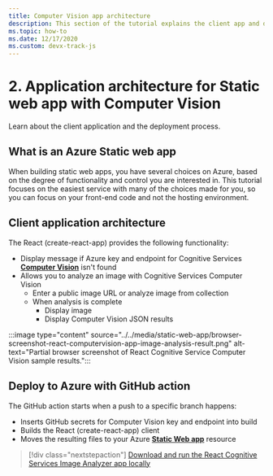 ```yaml
---
title: Computer Vision app architecture
description: This section of the tutorial explains the client app and deployment process. 
ms.topic: how-to
ms.date: 12/17/2020
ms.custom: devx-track-js
---
```


# 2. Application architecture for Static web app with Computer Vision

Learn about the client application and the deployment process.

## What is an Azure Static web app

When building static web apps, you have several choices on Azure, based on the degree of functionality and control you are interested in. This tutorial focuses on the easiest service with many of the choices made for you, so you can focus on your front-end code and not the hosting environment.

## Client application architecture

The React (create-react-app) provides the following functionality: 
* Display message if Azure key and endpoint for Cognitive Services [**Computer Vision**](/azure/cognitive-services/computer-vision/) isn't found
* Allows you to analyze an image with Cognitive Services Computer Vision
    * Enter a public image URL or analyze image from collection
    * When analysis is complete
        * Display image
        * Display Computer Vision JSON results 

:::image type="content" source="../../media/static-web-app/browser-screenshot-react-computervision-app-image-analysis-result.png" alt-text="Partial browser screenshot of React Cognitive Service Computer Vision sample results.":::

## Deploy to Azure with GitHub action

The GitHub action starts when a push to a specific branch happens:
* Inserts GitHub secrets for Computer Vision key and endpoint into build
* Builds the React (create-react-app) client
* Moves the resulting files to your Azure [**Static Web app**](/azure/static-web-apps) resource

> [!div class="nextstepaction"]
> [Download and run the React Cognitive Services Image Analyzer app locally](run-the-react-cognitive-services-image-analyzer-app-locally.md)